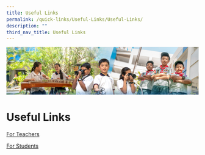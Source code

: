 ```yaml
---
title: Useful Links
permalink: /quick-links/Useful-Links/Useful-Links/
description: ""
third_nav_title: Useful Links
---
```

![](/images/AboutUs.jpg)

Useful Links
============

[For Teachers](/quick-links/Useful-Links/For-Teachers/)

[For Students](/quick-links/Useful-Links/For-Students/)